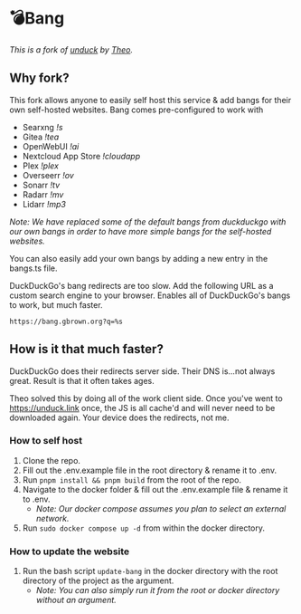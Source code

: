 # 💣Bang

*This is a fork of [unduck](https://unduck.link) by [Theo](https://github.com/t3dotgg/unduck).*

## Why fork?

This fork allows anyone to easily self host this service & add bangs for their own self-hosted websites. Bang comes pre-configured to work with

- Searxng *!s*
- Gitea *!tea*
- OpenWebUI *!ai*
- Nextcloud App Store *!cloudapp*
- Plex *!plex*
- Overseerr *!ov*
- Sonarr *!tv*
- Radarr *!mv*
- Lidarr *!mp3*

*Note: We have replaced some of the default bangs from duckduckgo with our own bangs in order to have more simple bangs for the self-hosted websites.*

You can also easily add your own bangs by adding a new entry in the bangs.ts file.

DuckDuckGo's bang redirects are too slow. Add the following URL as a custom search engine to your browser. Enables all of DuckDuckGo's bangs to work, but much faster.

```
https://bang.gbrown.org?q=%s
```

## How is it that much faster?

DuckDuckGo does their redirects server side. Their DNS is...not always great. Result is that it often takes ages.

Theo solved this by doing all of the work client side. Once you've went to https://unduck.link once, the JS is all cache'd and will never need to be downloaded again. Your device does the redirects, not me.

### How to self host

1. Clone the repo.
2. Fill out the .env.example file in the root directory & rename it to .env.
3. Run `pnpm install && pnpm build` from the root of the repo.
4. Navigate to the docker folder & fill out the .env.example file & rename it to .env.
    - *Note: Our docker compose assumes you plan to select an external network.*
5. Run `sudo docker compose up -d` from within the docker directory.

### How to update the website

1. Run the bash script `update-bang` in the docker directory with the root directory of the project as the argument.
    - *Note: You can also simply run it from the root or docker directory without an argument.*

